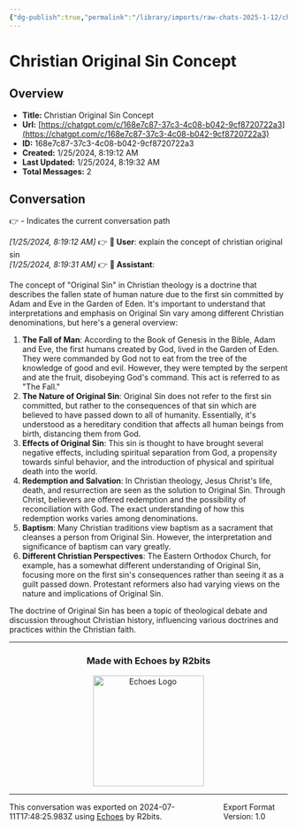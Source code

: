 ```yaml
---
{"dg-publish":true,"permalink":"/library/imports/raw-chats-2025-1-12/christian-original-sin-concept/"}
---
```


# Christian Original Sin Concept

## Overview
- **Title:** Christian Original Sin Concept
- **Url:** [https://chatgpt.com/c/168e7c87-37c3-4c08-b042-9cf8720722a3](https://chatgpt.com/c/168e7c87-37c3-4c08-b042-9cf8720722a3)
- **ID:** 168e7c87-37c3-4c08-b042-9cf8720722a3
- **Created:** 1/25/2024, 8:19:12 AM
- **Last Updated:** 1/25/2024, 8:19:32 AM
- **Total Messages:** 2

## Conversation
👉 - Indicates the current conversation path

<i>[1/25/2024, 8:19:12 AM]</i> 👉 <b>👤 User</b>: explain the concept of christian original sin<br>
<i>[1/25/2024, 8:19:31 AM]</i> 👉 <b>🤖 Assistant</b>: 

The concept of "Original Sin" in Christian theology is a doctrine that describes the fallen state of human nature due to the first sin committed by Adam and Eve in the Garden of Eden. It's important to understand that interpretations and emphasis on Original Sin vary among different Christian denominations, but here's a general overview:

1. **The Fall of Man**: According to the Book of Genesis in the Bible, Adam and Eve, the first humans created by God, lived in the Garden of Eden. They were commanded by God not to eat from the tree of the knowledge of good and evil. However, they were tempted by the serpent and ate the fruit, disobeying God's command. This act is referred to as "The Fall."
2. **The Nature of Original Sin**: Original Sin does not refer to the first sin committed, but rather to the consequences of that sin which are believed to have passed down to all of humanity. Essentially, it's understood as a hereditary condition that affects all human beings from birth, distancing them from God.
3. **Effects of Original Sin**: This sin is thought to have brought several negative effects, including spiritual separation from God, a propensity towards sinful behavior, and the introduction of physical and spiritual death into the world.
4. **Redemption and Salvation**: In Christian theology, Jesus Christ's life, death, and resurrection are seen as the solution to Original Sin. Through Christ, believers are offered redemption and the possibility of reconciliation with God. The exact understanding of how this redemption works varies among denominations.
5. **Baptism**: Many Christian traditions view baptism as a sacrament that cleanses a person from Original Sin. However, the interpretation and significance of baptism can vary greatly.
6. **Different Christian Perspectives**: The Eastern Orthodox Church, for example, has a somewhat different understanding of Original Sin, focusing more on the first sin's consequences rather than seeing it as a guilt passed down. Protestant reformers also had varying views on the nature and implications of Original Sin.

The doctrine of Original Sin has been a topic of theological debate and discussion throughout Christian history, influencing various doctrines and practices within the Christian faith.<br>

---

<div align="center">

### Made with Echoes by R2bits

<a href="https://echoes.r2bits.com">
  <img src="https://images.squarespace-cdn.com/content/v1/6493af4741c13939d335f0b8/18b27467-2da2-43b7-8d44-234bccf4f462/MINI_ECHOES_LOGO_NORMAL_WHITE_TEXT_SMALL-05-14+%281%29.png?format=300w" alt="Echoes Logo" width="200"/>
</a>

</div>

---

<div style="display: flex; justify-content: space-between;">
  <span>This conversation was exported on 2024-07-11T17:48:25.983Z using <a href="https://echoes.r2bits.com">Echoes</a> by R2bits.</span>
  <span>Export Format Version: 1.0</span>
</div>
